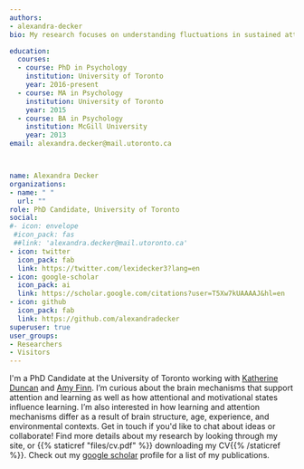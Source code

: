 ```yaml
---
authors:
- alexandra-decker
bio: My research focuses on understanding fluctuations in sustained attention and their influence on different learning systems. 

education:
  courses:
  - course: PhD in Psychology
    institution: University of Toronto
    year: 2016-present
  - course: MA in Psychology
    institution: University of Toronto
    year: 2015
  - course: BA in Psychology
    institution: McGill University
    year: 2013
email: alexandra.decker@mail.utoronto.ca



name: Alexandra Decker
organizations:
- name: " "
  url: ""
role: PhD Candidate, University of Toronto
social:
#- icon: envelope
 #icon_pack: fas
 ##link: 'alexandra.decker@mail.utoronto.ca'
- icon: twitter
  icon_pack: fab
  link: https://twitter.com/lexidecker3?lang=en
- icon: google-scholar
  icon_pack: ai
  link: https://scholar.google.com/citations?user=T5Xw7kUAAAAJ&hl=en
- icon: github
  icon_pack: fab
  link: https://github.com/alexandradecker
superuser: true
user_groups:
- Researchers
- Visitors
---
```




I'm a PhD Candidate at the University of Toronto working with <a href="http://duncanlab.org/index.php/people/">Katherine Duncan</a> and <a href="https://finnlandlab.org/">Amy Finn</a>. I’m curious about the brain mechanisms that support attention and learning as well as how attentional and motivational states influence learning. I’m also interested in how learning and attention mechanisms differ as a result of brain structure, age, experience, and environmental contexts. Get in touch if you'd like to chat about ideas or collaborate! Find more details about my research by looking through my site, or {{% staticref "files/cv.pdf" %}} downloading my CV{{% /staticref %}}. Check out my <a href = "https://scholar.google.com/citations?hl=en&user=T5Xw7kUAAAAJ&view_op=list_works&sortby=pubdate" >google scholar</a> profile for a list of my publications.



